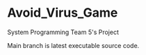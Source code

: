 # Avoid_Virus_Game

System Programming Team 5's Project

Main branch is latest executable source code.

